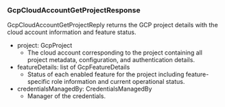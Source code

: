 ### GcpCloudAccountGetProjectResponse
GcpCloudAccountGetProjectReply returns the GCP project details with the
cloud account information and feature status.

- project: GcpProject
  - The cloud account corresponding to the project containing all project
metadata, configuration, and authentication details.
- featureDetails: list of GcpFeatureDetails
  - Status of each enabled feature for the project including feature-specific
role information and current operational status.
- credentialsManagedBy: CredentialsManagedBy
  - Manager of the credentials.
